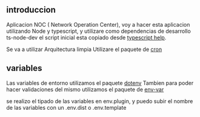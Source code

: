 ## introduccion

Aplicacion NOC ( Network Operation Center), voy a hacer esta aplicacion utilizando Node y typescript, y utilizare como dependencias de desarrollo ts-node-dev
el script inicial esta copiado desde [typescript help](https://gist.github.com/Klerith/3ba17e86dc4fabd8301a59699b9ffc0b).

Se va a utilizar Arquitectura limpia
Utilizare el paquete de [cron](https://www.npmjs.com/package/cron)

## variables
Las variables de entorno utilizamos el paquete [dotenv](https://www.npmjs.com/package/dotenv)
Tambien para poder hacer validaciones del mismo utilizamos el paquete de [env-var](https://www.npmjs.com/package/env-var)

se realizo el tipado de las variables en env.plugin, y puedo subir el nombre de las variables con un .env.dist o .env.template